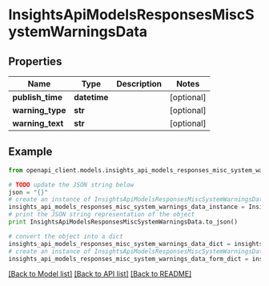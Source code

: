 # InsightsApiModelsResponsesMiscSystemWarningsData


## Properties
Name | Type | Description | Notes
------------ | ------------- | ------------- | -------------
**publish_time** | **datetime** |  | [optional] 
**warning_type** | **str** |  | [optional] 
**warning_text** | **str** |  | [optional] 

## Example

```python
from openapi_client.models.insights_api_models_responses_misc_system_warnings_data import InsightsApiModelsResponsesMiscSystemWarningsData

# TODO update the JSON string below
json = "{}"
# create an instance of InsightsApiModelsResponsesMiscSystemWarningsData from a JSON string
insights_api_models_responses_misc_system_warnings_data_instance = InsightsApiModelsResponsesMiscSystemWarningsData.from_json(json)
# print the JSON string representation of the object
print InsightsApiModelsResponsesMiscSystemWarningsData.to_json()

# convert the object into a dict
insights_api_models_responses_misc_system_warnings_data_dict = insights_api_models_responses_misc_system_warnings_data_instance.to_dict()
# create an instance of InsightsApiModelsResponsesMiscSystemWarningsData from a dict
insights_api_models_responses_misc_system_warnings_data_form_dict = insights_api_models_responses_misc_system_warnings_data.from_dict(insights_api_models_responses_misc_system_warnings_data_dict)
```
[[Back to Model list]](../README.md#documentation-for-models) [[Back to API list]](../README.md#documentation-for-api-endpoints) [[Back to README]](../README.md)


